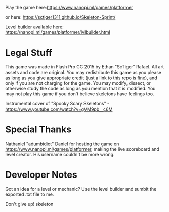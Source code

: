 Play the game here:https://www.nanopi.ml/games/platformer

or here: https://sctiger1311.github.io/Skeleton-Sprint/

Level builder available here: https://nanopi.ml/games/platformer/lvlbuilder.html

# Legal Stuff
This game was made in Flash Pro CC 2015 by Ethan "ScTiger" Rafael. All art assets and code are original. You may redistribute this game as you please as long as you give appropriate credit (just a link to this repo is fine), and only if you are not charging for the game. You may modify, dissect, or otherwise study the code as long as you mention that it is modified. You may not play this game if you don't believe skeletons have feelings too. 

Instrumental cover of "Spooky Scary Skeletons" - https://www.youtube.com/watch?v=gVM9pb__c6M

# Special Thanks
Nathaniel "adumbidiot" Daniel for hosting the game on https://www.nanopi.ml/games/platformer, making the live scoreboard and level creator. His username couldn't be more wrong.

# Developer Notes
Got an idea for a level or mechanic? Use the level builder and sumbit the exported .txt file to me.

Don't give up! skeleton

